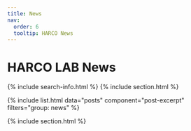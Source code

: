 ```yaml
---
title: News
nav:
  order: 6
  tooltip: HARCO News
---
```


# <i class="fas fa-bell"></i> **HARCO LAB News**
{% include search-info.html %}
{% include section.html %}


{%
  include list.html
  data="posts"
  component="post-excerpt" 
  filters="group: news"
%}

{% include section.html %}



<!-- ## News Name

Example List
{% include list.html component="card" data="tools" filters="group: previous" %}

{% include section.html %}

## Site or Datas

{% include list.html component="card" data="tools" filters="group: others" %} -->
